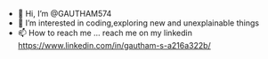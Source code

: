 - 👋 Hi, I’m @GAUTHAM574
- 👀 I’m interested in coding,exploring new and unexplainable things
- 📫 How to reach me ... reach me on my linkedin https://www.linkedin.com/in/gautham-s-a216a322b/

<!---
GAUTHAM574/GAUTHAM574 is a ✨ special ✨ repository because its `README.md` (this file) appears on your GitHub profile.
You can click the Preview link to take a look at your changes.
--->
